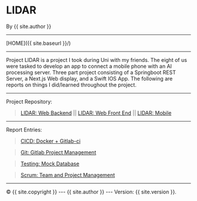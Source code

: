# LIDAR

By {{ site.author }}

----------

[HOME]({{ site.baseurl }}/)

----------

Project LIDAR is a project I took during Uni with my friends. 
The eight of us were tasked to develop an app to connect a mobile phone with an AI processing server.
Three part project consisting of a Springboot REST Server, a Next.js Web display, and a Swift IOS App.
The following are reports on things I did/learned throughout the project.

----------

Project Repository: 

> [LIDAR: Web Backend](https://gitlab.cs.ui.ac.id/ppl-fasilkom-ui/2023/kelas-a/lidar/lidar-spine) || [LIDAR: Web Front End](https://gitlab.cs.ui.ac.id/ppl-fasilkom-ui/2023/kelas-a/lidar/lidar-face) || [LIDAR: Mobile](https://gitlab.cs.ui.ac.id/ppl-fasilkom-ui/2023/kelas-a/lidar/lidar-pocket)

----------

Report Entries:

> [CICD: Docker + Gitlab-ci](lidar/cicd.md) 

> [Git: Gitlab Project Management](lidar/git.md) 

> [Testing: Mock Database](lidar/mockdb.md)

> [Scrum: Team and Project Management](lidar/scrum.md) 

----------

 © {{ site.copyright }} --- {{ site.author }} --- Version: {{ site.version }}.
